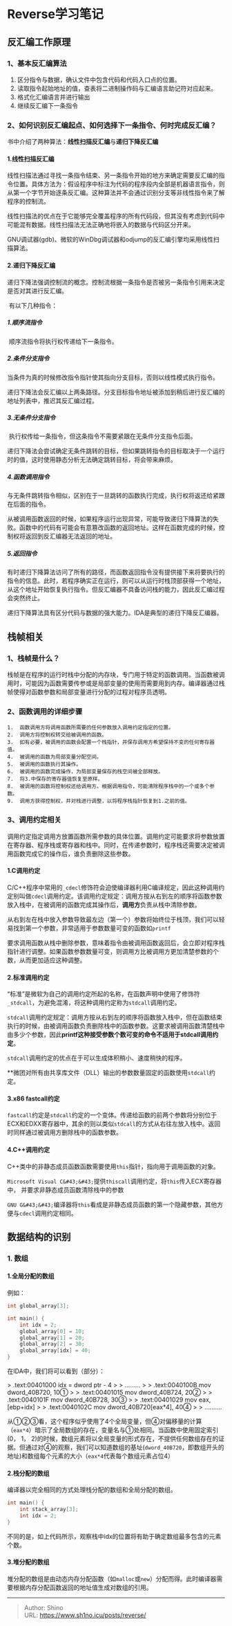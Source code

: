 # Reverse学习笔记


## 反汇编工作原理 

### 1、基本反汇编算法

1. 区分指令与数据，确认文件中包含代码和代码入口点的位置。
2. 读取指令起始地址的值，查表将二进制操作码与汇编语言助记符对应起来。
3. 格式化汇编语言并进行输出
4. 继续反汇编下一条指令

### 2、如何识别反汇编起点、如何选择下一条指令、何时完成反汇编？

书中介绍了两种算法：**线性扫描反汇编**与**递归下降反汇编**

#### 1.线性扫描反汇编

​	线性扫描法通过寻找一条指令结束、另一条指令开始的地方来确定需要反汇编的指令位置。具体方法为：假设程序中标注为代码的程序段内全部是机器语言指令，则从第一个字节开始逐条反汇编。这种算法并不会通过识别分支等非线性指令来了解程序的控制流。

​	线性扫描法的优点在于它能够完全覆盖程序的所有代码段，但其没有考虑到代码中可能混有数据。线性扫描法无法正确地将嵌入的数据与代码区分开来。

​	GNU调试器(gdb)、微软的WinDbg调试器和odjump的反汇编引擎均采用线性扫描算法。

#### 2.递归下降反汇编

​	递归下降法强调控制流的概念。控制流根据一条指令是否被另一条指令引用来决定是否对其进行反汇编。

​	有以下几种指令：

##### 1.顺序流指令

​	顺序流指令将执行权传递给下一条指令。

##### 2.条件分支指令

​	当条件为真的时候修改指令指针使其指向分支目标，否则以线性模式执行指令。

​	递归下降法会反汇编以上两条路径。分支目标指令地址被添加到稍后进行反汇编的地址列表中，推迟其反汇编过程。

##### 3.无条件分支指令

​	执行权传给一条指令，但这条指令不需要紧跟在无条件分支指令后面。

​	递归下降法会尝试确定无条件跳转的目标，但如果跳转指令的目标取决于一个运行时的值，这时使用静态分析无法确定跳转目标，将会带来麻烦。

##### 4.函数调用指令

​	与无条件跳转指令相似，区别在于一旦跳转的函数执行完成，执行权将返还给紧跟在后面的指令。

​	从被调用函数返回的时候，如果程序运行出现异常，可能导致递归下降算法的失败。函数中的代码有可能会有意篡改函数的返回地址。这样在函数完成的时候，控制权将返回到反汇编器无法返回的地址。

##### 5.返回指令

​	有时递归下降算法访问了所有的路径，而函数返回指令没有提供接下来将要执行的指令的信息。此时，若程序确实正在运行，则可以从运行时栈顶部获得一个地址，从这个地址开始恢复执行指令。但反汇编器不具备访问栈的能力，因此反汇编过程会突然终止。



​	递归下降算法具有区分代码与数据的强大能力。IDA是典型的递归下降反汇编器。

## 栈帧相关

### 1、栈帧是什么？

​	栈帧是在程序的运行时栈中分配的内存块，专门用于特定的函数调用。当函数被调用时，可能因为函数需要传参或是局部变量的使用而需要用到内存。编译器通过栈帧使得对函数参数和局部变量进行分配的过程对程序员透明。

### 2、函数调用的详细步骤

 	1.  函数调用方将调用函数所需要的任何参数放入调用约定指定的位置。
 	2.  调用方将控制权转交给被调用的函数。
 	3.  如有必要，被调用的函数会配置一个栈指针，并保存调用方希望保持不变的任何寄存器值。
 	4.  被调用的函数为局部变量分配空间。
 	5.  被调用的函数执行其操作。
 	6.  被调用的函数完成操作，为局部变量保存的栈空间被全部释放。
 	7.  将3.中保存的寄存器值恢复至原样。
 	8.  被调用的函数将控制权还给调用方。根据调用指令，可能清除程序栈中的一个或多个参数。
 	9.  调用方获得控制权，并对栈进行调整，以将程序栈指针恢复到1.之前的值。

### 3、调用约定相关

​	调用约定指定调用方放置函数所需参数的具体位置。调用约定可能要求将参数放置在寄存器、程序栈或寄存器和栈中。同时，在传递参数时，程序栈还需要决定被调用函数完成它的操作后，谁负责删除这些参数。

#### 1.C调用约定

​	C/C&#43;&#43;程序中常用的`_cdecl`修饰符会迫使编译器利用C编译规定，因此这种调用约定别叫做`cdecl`调用约定。该调用约定规定：调用方按从右到左的顺序将函数参数放入栈中，在被调用的函数完成其操作后，**调用方**负责从栈中清除参数。

​	从右到左在栈中放入参数导致最左边（第一个）参数将始终位于栈顶，我们可以轻易找到第一个参数，非常适用于参数数量可变的函数如`printf`	

​	要求调用函数从栈中删除参数，意味着指令由被调用函数返回后，会立即对程序栈指针进行调整。如果函数参数数量可变，则调用方比被调用方更加清楚参数的个数，从而更加适应这种调整。

#### 2.标准调用约定

​	“标准”是微软为自己的调用约定所起的名称，在函数声明中使用了修饰符`_stdcall`，为避免混淆，将这种调用约定称为`stdcall`调用约定。

​	`stdcall`调用约定规定：调用方按从右到左的顺序将函数放入栈中，但在函数结束执行的时候，由被调用函数负责删除栈中的函数参数。这要求被调用函数清楚栈中由多少个参数，因此**printf这种接受参数个数可变的命令不适用于stdcall调用约定**。

​	`stdcall`调用约定的优点在于可以生成体积稍小、速度稍快的程序。

​	**微团对所有由共享库文件（DLL）输出的参数数量固定的函数使用`stdcall`约定。

#### 3.x86 fastcall约定

​	`fastcall`约定是`stdcall`约定的一个变体。传递给函数的前两个参数将分别位于ECX和EDXX寄存器中，其余的则以类似`stdcall`的方式从右往左放入栈中。返回时同样通过被调用方删除栈中的函数参数。

#### 4.C&#43;&#43;调用约定

​	C&#43;&#43;类中的非静态成员函数函数需要使用`this`指针，指向用于调用函数的对象。

​	`Microsoft Visual C&#43;&#43;`提供`thiscall`调用约定，将`this`传入ECX寄存器中， 并要求非静态成员函数清除栈中的参数

​	`GNU G&#43;&#43;`编译器将`this`看成是非静态成员函数的第一个隐藏参数，其他方便与`cdecl`调用约定相同。

## 数据结构的识别

### 1. 数组

#### 1.全局分配的数组

例如：

```c
int global_array[3];

int main() {
	int idx = 2;
	global_array[0] = 10;
	global_array[1] = 20;
	global_array[2] = 30;
	global_array[idx] = 40;
}
```

在IDA中，我们将可以看到（部分）：

&gt; .text:00401000 idx				= dword ptr - 4
&gt;
&gt; .........
&gt;
&gt; .text:0040100B						mov	dword_40B720, 10①
&gt;
&gt; .text:00401015						mov	dword_40B724, 20②
&gt;
&gt; .text:0040101F						mov	dword_40B728, 30③
&gt;
&gt; .text:00401029						mov	eax, [ebp&#43;idx]
&gt;
&gt; .text:0040102C						mov	dword_40B720[eax*4], 40④
&gt;
&gt; ..........

从①②③看，这个程序似乎使用了4个全局变量，但④对偏移量的计算（`eax*4`）暗示了全局数组的存在，变量名与①处相同。当函数中使用固定索引(0， 1， 2)的时候，数组元素将以全局变量的形式存在，不提供任何数组存在的证据。但通过对④的观察，我们可以知道数组的基址(`dword_40B720`，即数组开头的地址)和数组每个元素的大小（`eax*4`代表每个数组元素占位4）

#### 2.栈分配的数组

编译器以完全相同的方式处理栈分配的数组和全局分配的数组。

```c
int main() {
	int stack_array[3];
	int idx = 2;
}
```

不同的是，如上代码所示，观察栈中idx的位置将有助于确定数组最多包含的元素个数。

#### 3.堆分配的数组

堆分配的数组是由动态内存分配函数（如`malloc`或`new`）分配而得。此时编译器需要根据内存分配函数返回的地址值生成对数组的引用。


---

> Author: Shino  
> URL: https://www.sh1no.icu/posts/reverse/  

